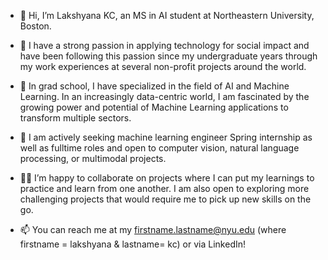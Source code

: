 - 👋 Hi, I’m Lakshyana KC, an MS in AI student at Northeastern University, Boston.
- 💞️ I have a strong passion in applying technology for social impact and have been following this passion since my undergraduate years through my work experiences at several non-profit projects around the world. 
- 📖 In grad school, I have specialized in the field of AI and Machine Learning. In an increasingly data-centric world, I am fascinated by the growing power and potential of Machine Learning applications to transform multiple sectors.
- 👀 I am actively seeking machine learning engineer Spring internship as well as fulltime roles and open to computer vision, natural language processing, or multimodal projects.

- 👩‍💻 I’m happy to collaborate on projects where I can put my learnings to practice and learn from one another. I am also open to exploring more challenging projects that would require me to pick up new skills on the go. 
- 📫 You can reach me at my firstname.lastname@nyu.edu (where firstname = lakshyana & lastname= kc) or via LinkedIn! 

<!---
lakshyana/lakshyana is a ✨ special ✨ repository because its `README.md` (this file) appears on your GitHub profile.
You can click the Preview link to take a look at your changes.
--->
